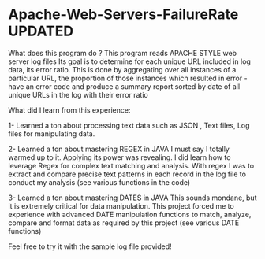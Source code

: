 # Apache-Web-Servers-FailureRate UPDATED

What does this program do ?
  This program reads APACHE STYLE web server log files
  Its goal is to determine for each unique URL included in log data, its error ratio.
  This is done by aggregating over all instances of a particular URL, the proportion of those instances which resulted in       error - have an error code
  and produce a summary report sorted by date of all unique URLs in the log with their error ratio

What did I learn from this experience:

  1- Learned a ton about processing text data such as JSON , Text files, Log files for manipulating data.
  
  2- Learned a ton about mastering REGEX in JAVA
    I must say I totally warmed up to it. Applying its power was revealing. I did learn how to leverage Regex for complex text     matching and analysis.
    With regex I was to extract and compare precise text patterns in each record in the log file to conduct my analysis (see       various functions in the code)
    
  3- Learned a ton about mastering DATES in JAVA
     This sounds mondane, but it is extremely critical for data manipulation.
     This project forced me to experience with advanced DATE manipulation functions to match, analyze, compare and format          data as required by this project  (see various DATE functions)

Feel free to try it with the sample log file provided!
